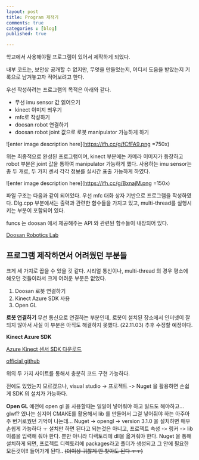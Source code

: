 ```yaml
---
layout: post
title: Program 제작기
comments: true
categories : [blog]
published: true

---
```


학교에서 사용해야될 프로그램이 있어서 제작하게 되었다.

내부 코드는, 보안상 공개할 수 없지만, 무엇을 만들었는지, 어디서 도움을 받았는지 기록으로 남겨놓고자 적어보려고 한다.

우선 작성하려는 프로그램의 목적은 아래와 같다.

- 무선 imu sensor 값 읽어오기
- kinect 이미지 띄우기
- mfc로 작성하기
- doosan robot 연결하기
- doosan robot joint 값으로 로봇 manipulator 가능하게 하기

![enter image description here](https://ifh.cc/g/fCfFA9.png =750x)

위는 최종적으로 완성된 프로그램이며, kinect 부분에는 카메라 이미지가 등장하고
robot 부분은 joint 값을 통하여 manipulator 가능하게 했다.
사용하는 imu sensor는 총 두 개로, 두 가지 센서 각각 정보를 실시간 표출 가능하게 하였다.

![enter image description here](https://ifh.cc/g/BxnajM.png =150x)

파일 구조는 다음과 같이 되어있다. 우선 mfc 대화 상자 기반으로 프로그램을 작성하였다.
Dlg.cpp 부분에서는 출력과 관련한 함수들을 가지고 있고, multi-thread를 실행시키는 부분이 포함되어 있다.

funcs 는 doosan 에서 제공해주는 API 와 관련된 함수들이 내장되어 있다.

[Doosan Robotics Lab](https://robotlab.doosanrobotics.com/ko/Index)

## 프로그램 제작하면서 어려웠던 부분들
크게 세 가지로 꼽을 수 있을 것 같다.
시리얼 통신이나, multi-thread 의 경우 평소에 해오던 것들이라서 크게 어려운 부분은 없었다.
1. Doosan 로봇 연결하기
2. Kinect Azure SDK 사용
3. Open GL

**로봇 연결하기**
무선 통신으로 연결하는 부분인데, 로봇이 설치된 장소에서 인터넷이 잘 되지 않아서 사실 이 부분은 아직도 해결하지 못했다. (22.11.03) 추후 수정할 예정이다.

**Kinect Azure SDK**

[Azure Kinect 센서 SDK 다운로드](https://learn.microsoft.com/ko-kr/azure/kinect-dk/sensor-sdk-download)

[official github](https://github.com/microsoft/Azure-Kinect-Sensor-SDK)

위의 두 가지 사이트를 통해서 충분히 코드 구현 가능하다.

전에도 있었는지 모르겠으나, visual studio -> 프로젝트 -> Nuget 을 활용하면 손쉽게 SDK 의 설치가 가능하다.

**Open GL**
예전에 open gl 을 사용할때는 일일이 넣어줘야 하고 빌드도 해야하고...
glwf? 였나는 심지어 CMAKE를 활용해서 lib 를 만들어서 그걸 넣어줘야 하는 아주아주 번거로웠던 기억이 나는데...
Nuget -> opengl -> version 3.1.0
을 설치하면 매우 손쉽게 가능하다 ㅜ 
설치만 하면 된다고 되는것은 아니고, 프로젝트 속성 -> 링커 -> lib이름을 입력해 줘야 한다.
뿐만 아니라 디렉토리에 dll을 옮겨줘야 한다.
Nuget 을 통해 설치하게 되면, 프로젝트 디렉토리에 packages라고 폴더가 생성되고 그 안에 필요한 모든것이!! 들어가게 된다.. ~~(더이상 귀찮게 안 찾아도 된다 ㅜㅜ)~~

